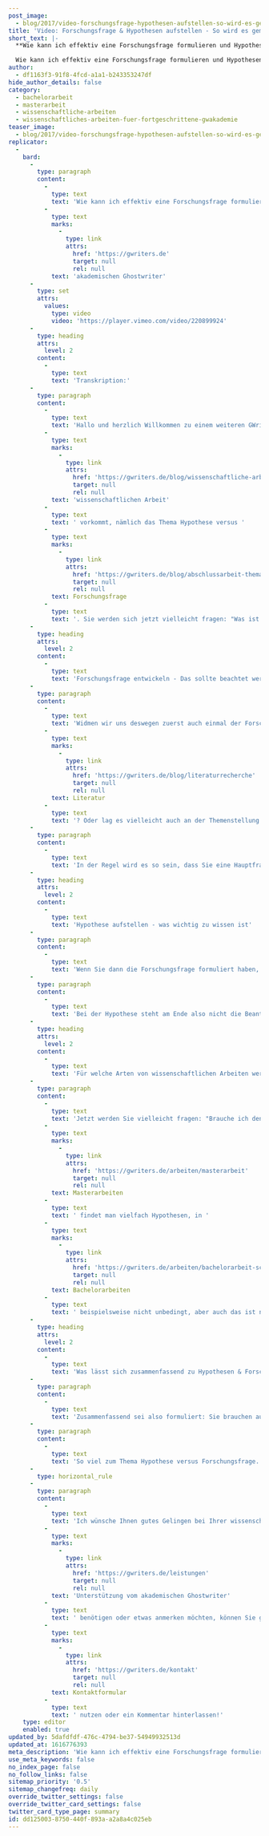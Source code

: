 ```yaml
---
post_image:
  - blog/2017/video-forschungsfrage-hypothesen-aufstellen-so-wird-es-gemacht/Forschungsfrage_Hypothesen_aufstellen-1.png
title: 'Video: Forschungsfrage & Hypothesen aufstellen - So wird es gemacht'
short_text: |-
  **Wie kann ich effektiv eine Forschungsfrage formulieren und Hypothesen entwickeln? Was sollte ich noch beachten? - Tipps vom akademischen Ghostwriter**

  Wie kann ich effektiv eine Forschungsfrage formulieren und Hypothesen entwickeln? Was ist der Unterschied zwischen den beiden Begriffen? Muss ich für jede wissenschaftliche Arbeit Hypothesen entwickeln? Und was sollte ich noch beachten? - Tipps vom akademischen Ghostwriter...
author:
  - df1163f3-91f8-4fcd-a1a1-b243353247df
hide_author_details: false
category:
  - bachelorarbeit
  - masterarbeit
  - wissenschaftliche-arbeiten
  - wissenschaftliches-arbeiten-fuer-fortgeschrittene-gwakademie
teaser_image:
  - blog/2017/video-forschungsfrage-hypothesen-aufstellen-so-wird-es-gemacht/Forschungsfrage_Hypothesen_aufstellen-1.png
replicator:
  -
    bard:
      -
        type: paragraph
        content:
          -
            type: text
            text: 'Wie kann ich effektiv eine Forschungsfrage formulieren und Hypothesen entwickeln? Was ist der Unterschied zwischen den beiden Begriffen? Muss ich für jede wissenschaftliche Arbeit Hypothesen entwickeln? Und was sollte ich noch beachten? - Tipps vom '
          -
            type: text
            marks:
              -
                type: link
                attrs:
                  href: 'https://gwriters.de'
                  target: null
                  rel: null
            text: 'akademischen Ghostwriter'
      -
        type: set
        attrs:
          values:
            type: video
            video: 'https://player.vimeo.com/video/220899924'
      -
        type: heading
        attrs:
          level: 2
        content:
          -
            type: text
            text: 'Transkription:'
      -
        type: paragraph
        content:
          -
            type: text
            text: 'Hallo und herzlich Willkommen zu einem weiteren GWriters-Tutorial. Heute möchten wir uns mit einem wichtigen wissenschaftlichen Thema beschäftigen, das fast in jeder '
          -
            type: text
            marks:
              -
                type: link
                attrs:
                  href: 'https://gwriters.de/blog/wissenschaftliche-arbeiten-schreiben'
                  target: null
                  rel: null
            text: 'wissenschaftlichen Arbeit'
          -
            type: text
            text: ' vorkommt, nämlich das Thema Hypothese versus '
          -
            type: text
            marks:
              -
                type: link
                attrs:
                  href: 'https://gwriters.de/blog/abschlussarbeit-thema'
                  target: null
                  rel: null
            text: Forschungsfrage
          -
            type: text
            text: '. Sie werden sich jetzt vielleicht fragen: "Was ist denn überhaupt der Unterschied zwischen einer Forschungsfrage und einer Hypothese?", und "Ist das nicht das gleiche?" Und genau DAS ist der Fehler, der häufig gemacht wird: Forschungsfrage und Hypothese werden vielfach in einen Topf geschmissen. Und vielfach macht man keine Unterschiede zwischen der Forschungsfrage auf der einen Seite, und der Hypothese auf der anderen Seite. Aber hier gibt es zentrale Unterschiede, die zu beachten sind, und auf die möchte ich gerne heute eingehen. Und Sie sehen schon hier bei der Forschungsfrage eine 1 stehen, und Sie sehen bei der Hypothese eine 2 stehen. Das heißt, die Hypothese baut auf der Forschungsfrage oder den Forschungsfragen auf. Das heißt, es gilt zunächst immer, sich Gedanken zu machen über die Forschungsfrage, und DANN die Hypothese abzuleiten.'
      -
        type: heading
        attrs:
          level: 2
        content:
          -
            type: text
            text: 'Forschungsfrage entwickeln - Das sollte beachtet werden'
      -
        type: paragraph
        content:
          -
            type: text
            text: 'Widmen wir uns deswegen zuerst auch einmal der Forschungsfrage. Was IST die Forschungsfrage? Bei der Forschungsfrage handelt es sich um die zu untersuchenden oder die zu untersuchende Fragestellung innerhalb Ihrer wissenschaftlichen Arbeit. Das heißt, wenn Sie sich um die Problemstellung genügend Gedanken gemacht haben, dann kommen Sie eigentlich automatisch zur untersuchenden Fragestellung. Das, was Sie in Ihrer Forschungsfrage formulieren, das möchten Sie also am Ende in Ihrer wissenschaftlichen Arbeit beantwortet haben. Stichwort beantwortet haben: Es ist durchaus auch gar nicht schlimm, wenn Sie am Ende der wissenschaftlichen Arbeit zur Erkenntnis kommen: "Ich konnte es vielleicht nicht, vielleicht auch nur teilweise beantworten." Das zeugt, dass Sie sich intensiv mit dem Thema beschäftigt haben und auch in der Lage sind, entsprechend zu reflektieren, eine Grundvoraussetzung über wissenschaftliches Arbeiten. Wichtig ist aber dann, dass Sie am Ende Ihrer wissenschaftlichen Arbeit nicht nur schreiben: "Ich konnte die Forschungsfrage nicht beantworten", sondern dass Sie auch kritisch reflektieren: WARUM konnten Sie jetzt die Forschungsfrage nicht beantworten? Lag es an Ihrer Methodik? Lag es an der Vorgehensweise? Lag es an der '
          -
            type: text
            marks:
              -
                type: link
                attrs:
                  href: 'https://gwriters.de/blog/literaturrecherche'
                  target: null
                  rel: null
            text: Literatur
          -
            type: text
            text: '? Oder lag es vielleicht auch an der Themenstellung oder Fragestellung selber, dass diese einfach zu komplex, zu kompliziert war?'
      -
        type: paragraph
        content:
          -
            type: text
            text: 'In der Regel wird es so sein, dass Sie eine Hauptfrage haben, und gegebenenfalls auch mehrere Zusatzfragen, mehrere Zusatzfragen, die dann auch wiederum zur Beantwortung der Hauptfrage dienen. Sie können aber auch mehrere Hauptfragen in Ihrer wissenschaftlichen Arbeit haben. Wichtig ist, dass Sie sich am Anfang wirklich intensiv beschäftigen mit dieser Formulierung der Fragen. Machen Sie einfache Fragen, machen Sie nicht zu komplexe Fragen, und überlegen Sie immer: Bin ich in der Lage, diese Hauptfragen, diese Hauptforschungsfragen auch in meiner wissenschaftlichen Arbeit zu beantworten? Weil wenn Sie gleich, am ANFANG, gleich zu Beginn Ihrer wissenschaftlichen Arbeit zur Erkenntnis kommen: Ich bin gar nicht in der Lage, diese Hauptfrage oder diese Hauptfragen zu beantworten, dann sollten Sie sich auch andere Fragen überlegen, oder gegebenenfalls Fragen anders formulieren. Am Ende steht also, ich habe es schon angedeutet, die Beantwortung der Hauptfrage, beziehungsweise der Zusatzfragen. Und das geschieht in der Regel dann auch in der Schlussfolgerung, im Fazit der wissenschaftlichen Arbeit.'
      -
        type: heading
        attrs:
          level: 2
        content:
          -
            type: text
            text: 'Hypothese aufstellen - was wichtig zu wissen ist'
      -
        type: paragraph
        content:
          -
            type: text
            text: 'Wenn Sie dann die Forschungsfrage formuliert haben, leitet sich automatisch hieraus die Hypothese ab. Nun, was ist eine Hypothese? Eine Hypothese ist eine Annahme über eine Situation, eine Annahme über ein Fakt. Und diese Hypothese, die bedarf einer Begründung. Das heißt, Sie gehen davon aus, dass ein gewisser Zusammenhang, ein postulierter Zusammenhang, in der Regel zwischen zwei Faktoren, gegeben ist, und SIE prüfen, Stichwort These, Antithese, innerhalb Ihrer wissenschaftlichen Arbeit, ob dieser Zusammenhang gegeben ist, oder ob er nicht gegeben ist. Und im Rahmen dieser Prüfung, im Rahmen diese Beantwortung, dieser Verifizierung, wie man sie auch nennt, beantworten Sie dann auch automatisch Ihre Forschungsfragen.'
      -
        type: paragraph
        content:
          -
            type: text
            text: 'Bei der Hypothese steht am Ende also nicht die Beantwortung der Hypothese, weil eine Hypothese können Sie nicht beantworten, Sie können Sie nur verifizieren. Das heißt am Ende, Sie verwerfen die Hypothese, sagen also: "Die Hypothese trifft nicht zu. Ich habe im Rahmen meiner Forschungen festgestellt: Die Hypothese passt nicht", oder Sie bejahen sie, bestätigen die Hypothese. Hypothesen kürzen Sie in der Regel mit H ab, teilweise gibt es auch eine H0, ein bestätigter Zusammenhang, dem gegenüber Sie andere Hypothesen, also die H1 H2, H3, ... Hn dann stellen. Und ganz zum Schluß Ihrer wissenschaftlichen Arbeit, im Rahmen der Schlussfolgerung, steht dann, wie gesagt, die Verifizierung der Hypothese, die Prüfung der Hypothese, so dass das Ende Ihrer wissenschaftlichen Arbeit sich IMMER aus der Beantwortung der Forschungsfrage und der Prüfung der Hypothese zusammensetzen wird.'
      -
        type: heading
        attrs:
          level: 2
        content:
          -
            type: text
            text: 'Für welche Arten von wissenschaftlichen Arbeiten werden Hypothesen und Forschungsfragen benötigt?'
      -
        type: paragraph
        content:
          -
            type: text
            text: 'Jetzt werden Sie vielleicht fragen: "Brauche ich denn IMMER eine Hypothese? Habe ich IMMER eine Hypothese? Habe ich immer eine Forschungsfrage?" Das ist unterschiedlich. Das hängt auch vom Inhalt Ihrer wissenschaftlichen Arbeit ab, und hängt auch davon ab: Schreiben Sie jetzt beispielsweise eine Bachelor- oder eine Masterarbeit? In '
          -
            type: text
            marks:
              -
                type: link
                attrs:
                  href: 'https://gwriters.de/arbeiten/masterarbeit'
                  target: null
                  rel: null
            text: Masterarbeiten
          -
            type: text
            text: ' findet man vielfach Hypothesen, in '
          -
            type: text
            marks:
              -
                type: link
                attrs:
                  href: 'https://gwriters.de/arbeiten/bachelorarbeit-schreiben-lassen'
                  target: null
                  rel: null
            text: Bachelorarbeiten
          -
            type: text
            text: ' beispielsweise nicht unbedingt, aber auch das ist nicht ausgeschlossen. Man kann es vielleicht vereinfacht so formulieren: Forschungsfragen haben Sie immer. Forschungsfragen haben Sie in jeder wissenschaftlichen Arbeit, und Hypothesen haben Sie nur dann, wenn Sie eine weiterführende wissenschaftliche Forschung betreiben, die zum Beispiel auch dann noch eine empirische Prüfung im Rahmen Ihrer wissenschaftlichen Arbeit erfährt. DANN können Sie zusätzlich aus der Forschungsfrage noch Hypothesen ableiten.'
      -
        type: heading
        attrs:
          level: 2
        content:
          -
            type: text
            text: 'Was lässt sich zusammenfassend zu Hypothesen & Forschungsfragen sagen?'
      -
        type: paragraph
        content:
          -
            type: text
            text: 'Zusammenfassend sei also formuliert: Sie brauchen auf jeden Fall eine Forschungsfrage. Eine Forschungsfrage, die eine zu untersuchende Fragestellung prüft, gegebenenfalls nochmal unterteilt ist in Zusatzfragen, und dann im Laufe der wissenschaftlichen Arbeit beantwortet wird, eine Beantwortung findet, und dann in der Schlussfolgerung nochmal zusammengefasst wird. Eventuell wird Ihre Forschungsfrage, Ihre Forschungsfragen, durch eine Hypothese ergänzt, die den Bedarf an einer Begründung hat. Hypothese definiert als postulierter Zusammenhang zwischen zwei Faktoren, die dann verifiziert wird, also bejaht oder abgelehnt wird.'
      -
        type: paragraph
        content:
          -
            type: text
            text: 'So viel zum Thema Hypothese versus Forschungsfrage. Sie sehen also: Ein wichtiger Aspekt innerhalb Ihrer wissenschaftlichen Arbeit, und ich wünsche Ihnen viel Erfolg bei der Umsetzung.'
      -
        type: horizontal_rule
      -
        type: paragraph
        content:
          -
            type: text
            text: 'Ich wünsche Ihnen gutes Gelingen bei Ihrer wissenschaftlichen Arbeit! Wenn Sie noch offene Fragen haben, '
          -
            type: text
            marks:
              -
                type: link
                attrs:
                  href: 'https://gwriters.de/leistungen'
                  target: null
                  rel: null
            text: 'Unterstützung vom akademischen Ghostwriter'
          -
            type: text
            text: ' benötigen oder etwas anmerken möchten, können Sie gerne unser '
          -
            type: text
            marks:
              -
                type: link
                attrs:
                  href: 'https://gwriters.de/kontakt'
                  target: null
                  rel: null
            text: Kontaktformular
          -
            type: text
            text: ' nutzen oder ein Kommentar hinterlassen!'
    type: editor
    enabled: true
updated_by: 5dafdfdf-476c-4794-be37-54949932513d
updated_at: 1616776393
meta_description: 'Wie kann ich effektiv eine Forschungsfrage formulieren und Hypothesen entwickeln? Was sollte ich noch beachten? - Tipps vom akademischen Ghostwriter'
use_meta_keywords: false
no_index_page: false
no_follow_links: false
sitemap_priority: '0.5'
sitemap_changefreq: daily
override_twitter_settings: false
override_twitter_card_settings: false
twitter_card_type_page: summary
id: dd125003-8750-440f-893a-a2a8a4c025eb
---
```

